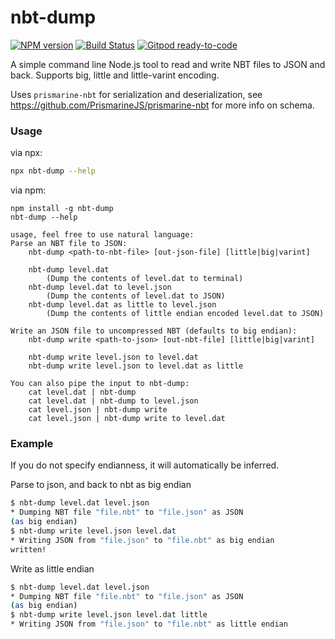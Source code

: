 # nbt-dump
[![NPM version](https://img.shields.io/npm/v/nbt-dump.svg)](http://npmjs.com/package/nbt-dump)
[![Build Status](https://github.com/extremeheat/nbt-dump/actions/workflows/ci.yml/badge.svg)](https://github.com/extremeheat/nbt-dump/actions/workflows/)
[![Gitpod ready-to-code](https://img.shields.io/badge/Gitpod-ready--to--code-blue?logo=gitpod)](https://gitpod.io/#https://github.com/extremeheat/nbt-dump)

A simple command line Node.js tool to read and write NBT files to JSON and back. Supports big, little and little-varint encoding.

Uses `prismarine-nbt` for serialization and deserialization, see https://github.com/PrismarineJS/prismarine-nbt for more info on schema.

### Usage 

via npx:
```sh
npx nbt-dump --help
```

via npm:
```
npm install -g nbt-dump
nbt-dump --help
```

```
usage, feel free to use natural language:
Parse an NBT file to JSON: 
    nbt-dump <path-to-nbt-file> [out-json-file] [little|big|varint]

    nbt-dump level.dat
        (Dump the contents of level.dat to terminal)
    nbt-dump level.dat to level.json
        (Dump the contents of level.dat to JSON)
    nbt-dump level.dat as little to level.json
        (Dump the contents of little endian encoded level.dat to JSON)

Write an JSON file to uncompressed NBT (defaults to big endian):
    nbt-dump write <path-to-json> [out-nbt-file] [little|big|varint]

    nbt-dump write level.json to level.dat
    nbt-dump write level.json to level.dat as little

You can also pipe the input to nbt-dump:
    cat level.dat | nbt-dump
    cat level.dat | nbt-dump to level.json
    cat level.json | nbt-dump write
    cat level.json | nbt-dump write to level.dat
```

### Example

If you do not specify endianness, it will automatically be inferred.

Parse to json, and back to nbt as big endian
```sh
$ nbt-dump level.dat level.json
* Dumping NBT file "file.nbt" to "file.json" as JSON
(as big endian)
$ nbt-dump write level.json level.dat
* Writing JSON from "file.json" to "file.nbt" as big endian
written!
```

Write as little endian
```sh
$ nbt-dump level.dat level.json
* Dumping NBT file "file.nbt" to "file.json" as JSON
(as big endian)
$ nbt-dump write level.json level.dat little
* Writing JSON from "file.json" to "file.nbt" as little endian
```

